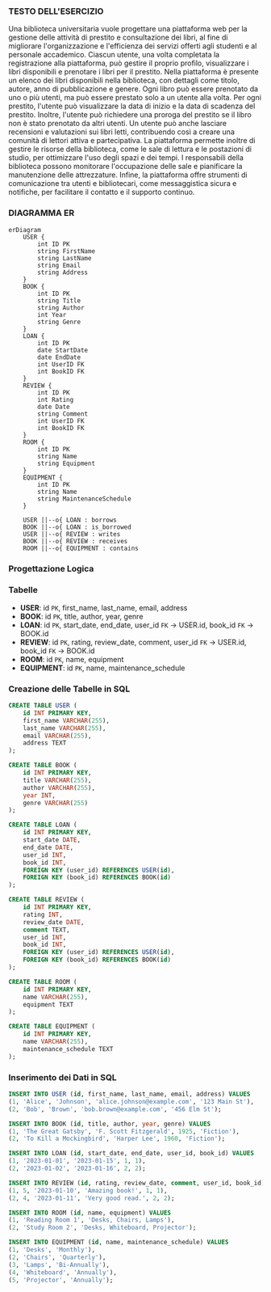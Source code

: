 ### TESTO DELL'ESERCIZIO

Una biblioteca universitaria vuole progettare una piattaforma web per la gestione delle attività di prestito e consultazione dei libri, al fine di migliorare l'organizzazione e l'efficienza dei servizi offerti agli studenti e al personale accademico.
Ciascun utente, una volta completata la registrazione alla piattaforma, può gestire il proprio profilo, visualizzare i libri disponibili e prenotare i libri per il prestito.
Nella piattaforma è presente un elenco dei libri disponibili nella biblioteca, con dettagli come titolo, autore, anno di pubblicazione e genere. Ogni libro può essere prenotato da uno o più utenti, ma può essere prestato solo a un utente alla volta.
Per ogni prestito, l'utente può visualizzare la data di inizio e la data di scadenza del prestito. Inoltre, l'utente può richiedere una proroga del prestito se il libro non è stato prenotato da altri utenti.
Un utente può anche lasciare recensioni e valutazioni sui libri letti, contribuendo così a creare una comunità di lettori attiva e partecipativa.
La piattaforma permette inoltre di gestire le risorse della biblioteca, come le sale di lettura e le postazioni di studio, per ottimizzare l'uso degli spazi e dei tempi. I responsabili della biblioteca possono monitorare l'occupazione delle sale 
e pianificare la manutenzione delle attrezzature.
Infine, la piattaforma offre strumenti di comunicazione tra utenti e bibliotecari, come messaggistica sicura e notifiche, per facilitare il contatto e il supporto continuo.

### DIAGRAMMA ER

```mermaid
erDiagram
    USER {
        int ID PK
        string FirstName
        string LastName
        string Email
        string Address
    }
    BOOK {
        int ID PK
        string Title
        string Author
        int Year
        string Genre
    }
    LOAN {
        int ID PK
        date StartDate
        date EndDate
        int UserID FK
        int BookID FK
    }
    REVIEW {
        int ID PK
        int Rating
        date Date
        string Comment
        int UserID FK
        int BookID FK
    }
    ROOM {
        int ID PK
        string Name
        string Equipment
    }
    EQUIPMENT {
        int ID PK
        string Name
        string MaintenanceSchedule
    }

    USER ||--o{ LOAN : borrows
    BOOK ||--o{ LOAN : is_borrowed
    USER ||--o{ REVIEW : writes
    BOOK ||--o{ REVIEW : receives
    ROOM ||--o{ EQUIPMENT : contains
```

### Progettazione Logica

### Tabelle

- **USER**: id `PK`, first_name, last_name, email, address
- **BOOK**: id `PK`, title, author, year, genre
- **LOAN**: id `PK`, start_date, end_date, user_id `FK` → USER.id, book_id `FK` → BOOK.id
- **REVIEW**: id `PK`, rating, review_date, comment, user_id `FK` → USER.id, book_id `FK` → BOOK.id
- **ROOM**: id `PK`, name, equipment
- **EQUIPMENT**: id `PK`, name, maintenance_schedule

### Creazione delle Tabelle in SQL

```sql
CREATE TABLE USER (
    id INT PRIMARY KEY,
    first_name VARCHAR(255),
    last_name VARCHAR(255),
    email VARCHAR(255),
    address TEXT
);

CREATE TABLE BOOK (
    id INT PRIMARY KEY,
    title VARCHAR(255),
    author VARCHAR(255),
    year INT,
    genre VARCHAR(255)
);

CREATE TABLE LOAN (
    id INT PRIMARY KEY,
    start_date DATE,
    end_date DATE,
    user_id INT,
    book_id INT,
    FOREIGN KEY (user_id) REFERENCES USER(id),
    FOREIGN KEY (book_id) REFERENCES BOOK(id)
);

CREATE TABLE REVIEW (
    id INT PRIMARY KEY,
    rating INT,
    review_date DATE,
    comment TEXT,
    user_id INT,
    book_id INT,
    FOREIGN KEY (user_id) REFERENCES USER(id),
    FOREIGN KEY (book_id) REFERENCES BOOK(id)
);

CREATE TABLE ROOM (
    id INT PRIMARY KEY,
    name VARCHAR(255),
    equipment TEXT
);

CREATE TABLE EQUIPMENT (
    id INT PRIMARY KEY,
    name VARCHAR(255),
    maintenance_schedule TEXT
);
```

### Inserimento dei Dati in SQL

```sql
INSERT INTO USER (id, first_name, last_name, email, address) VALUES
(1, 'Alice', 'Johnson', 'alice.johnson@example.com', '123 Main St'),
(2, 'Bob', 'Brown', 'bob.brown@example.com', '456 Elm St');

INSERT INTO BOOK (id, title, author, year, genre) VALUES
(1, 'The Great Gatsby', 'F. Scott Fitzgerald', 1925, 'Fiction'),
(2, 'To Kill a Mockingbird', 'Harper Lee', 1960, 'Fiction');

INSERT INTO LOAN (id, start_date, end_date, user_id, book_id) VALUES
(1, '2023-01-01', '2023-01-15', 1, 1),
(2, '2023-01-02', '2023-01-16', 2, 2);

INSERT INTO REVIEW (id, rating, review_date, comment, user_id, book_id) VALUES
(1, 5, '2023-01-10', 'Amazing book!', 1, 1),
(2, 4, '2023-01-11', 'Very good read.', 2, 2);

INSERT INTO ROOM (id, name, equipment) VALUES
(1, 'Reading Room 1', 'Desks, Chairs, Lamps'),
(2, 'Study Room 2', 'Desks, Whiteboard, Projector');

INSERT INTO EQUIPMENT (id, name, maintenance_schedule) VALUES
(1, 'Desks', 'Monthly'),
(2, 'Chairs', 'Quarterly'),
(3, 'Lamps', 'Bi-Annually'),
(4, 'Whiteboard', 'Annually'),
(5, 'Projector', 'Annually');
```
